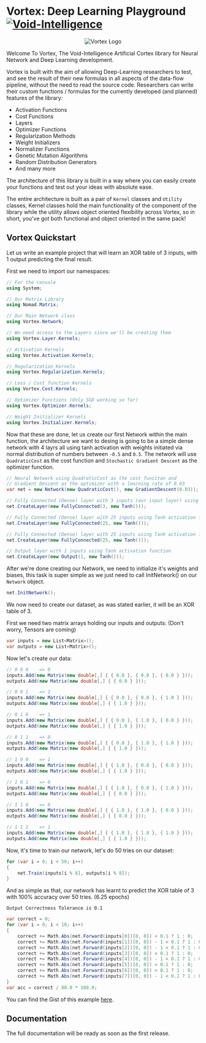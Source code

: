 # Vortex: Deep Learning Playground [![Void-Intelligence](https://circleci.com/gh/void-intelligence/Vortex.svg?style=shield)](https://app.circleci.com/pipelines/github/void-intelligence/Vortex)

<p align="center">
  <img src="https://github.com/void-intelligence/Vortex/blob/master/resources/Vortex-Logo.png" alt="Vortex Logo">
</p>

Welcome To Vortex, The Void-Intelligence Artificial Cortex library for Neural Network and Deep Learning development. 

Vortex is built with the aim of allowing Deep-Learning researchers to test, and see the result of their new formulas in all aspects of the data-flow pipeline, without the need to read the source code. Researchers can write their custom functions / formulas for the currently developed (and planned) features of the library:

- Activation Functions
- Cost Functions
- Layers
- Optimizer Functions
- Regularization Methods
- Weight Initializers
- Normalizer Functions
- Genetic Mutation Algorithms
- Random Distribution Generators
- And many more

The architecture of this library is built in a way where you can easily create your functions and test out your ideas with absolute ease.

The entire architecture is built as a pair of ```Kernel``` classes and ```Utility``` classes, Kernel classes hold the main functionality of the component of the library while the utility allows object oriented flexibility across Vortex, so in short, you've got both functional and object oriented in the same pack!

## Vortex Quickstart

Let us write an example project that will learn an XOR table of 3 inputs, with 1 output predicting the final result.

First we need to import our namespaces:

```C#
// For the console
using System;

// Our Matrix Library
using Nomad.Matrix;

// Our Main Network class
using Vortex.Network;

// We need access to the Layers since we'll be creating them
using Vortex.Layer.Kernels;

// Activation Kernels
using Vortex.Activation.Kernels;

// Regularization Kernels
using Vortex.Regularization.Kernels;

// Loss / Cost function Kernels
using Vortex.Cost.Kernels;

// Optimizer Functions (Only SGD working so far)
using Vortex.Optimizer.Kernels;

// Weight Initializer Kernels
using Vortex.Initializer.Kernels;
```

Now that these are done, let us create our first Network within the main function, the architecture we want to desing is going to be a simple dense network with 4 layrs all using tanh activation with weights initiated via normal distribution of numbers between ```-0.5``` and ```0.5```. The network will use ```QuadraticCost``` as the cost function and ```Stochastic Gradient Descent``` as the optimizer function.

```C#
// Neural Network using QuadraticCost as the cost funciton and
// Gradient Descent as the optimizer with a learning rate of 0.03
var net = new Network(new QuadraticCost(), new GradientDescent(0.03)); 

// Fully Connected (Dense) layer with 3 inputs (our input layer) using Tanh activation function
net.CreateLayer(new FullyConnected(3, new Tanh()));

// Fully Connected (Dense) layer with 25 inputs using Tanh activation function
net.CreateLayer(new FullyConnected(25, new Tanh()));

// Fully Connected (Dense) layer with 25 inputs using Tanh activation function
net.CreateLayer(new FullyConnected(25, new Tanh()));

// Output layer with 1 inputs using Tanh activation function
net.CreateLayer(new Output(1, new Tanh()));
```

After we're done creating our Network, we need to initialize it's weights and biases, this task is super simple as we just need to call InitNetwork() on our ```Network``` object.

```C#
net.InitNetwork();
```

We now need to create our dataset, as was stated earlier, it will be an XOR table of 3.

First we need two matrix arrays holding our inputs and outputs:
(Don't worry, Tensors are coming)

```C#
var inputs = new List<Matrix>();
var outputs = new List<Matrix>();
```

Now let's create our data:

```C#
// 0 0 0    => 0
inputs.Add(new Matrix(new double[,] { { 0.0 }, { 0.0 }, { 0.0 } }));
outputs.Add(new Matrix(new double[,] { { 0.0 } }));

// 0 0 1    => 1
inputs.Add(new Matrix(new double[,] { { 0.0 }, { 0.0 }, { 1.0 } }));
outputs.Add(new Matrix(new double[,] { { 1.0 } }));

// 0 1 0    => 1
inputs.Add(new Matrix(new double[,] { { 0.0 }, { 1.0 }, { 0.0 } }));
outputs.Add(new Matrix(new double[,] { { 1.0 } }));

// 0 1 1    => 0
inputs.Add(new Matrix(new double[,] { { 0.0 }, { 1.0 }, { 1.0 } }));
outputs.Add(new Matrix(new double[,] { { 1.0 } }));

// 1 0 0    => 1
inputs.Add(new Matrix(new double[,] { { 1.0 }, { 0.0 }, { 0.0 } }));
outputs.Add(new Matrix(new double[,] { { 1.0 } }));

// 1 0 1    => 0
inputs.Add(new Matrix(new double[,] { { 1.0 }, { 0.0 }, { 1.0 } }));
outputs.Add(new Matrix(new double[,] { { 0.0 } }));

// 1 1 0    => 0
inputs.Add(new Matrix(new double[,] { { 1.0 }, { 1.0 }, { 0.0 } }));
outputs.Add(new Matrix(new double[,] { { 0.0 } }));

// 1 1 1    => 1
inputs.Add(new Matrix(new double[,] { { 1.0 }, { 1.0 }, { 1.0 } }));
outputs.Add(new Matrix(new double[,] { { 1.0 } }));
```

Now, it's time to train our network, let's do 50 tries on our dataset:

```C#
for (var i = 0; i < 50; i++)
{
    net.Train(inputs[i % 8], outputs[i % 8]);
}
```

And as simple as that, our network has learnt to predict the XOR table of 3 with 100% accuracy over 50 tries. (6.25 epochs)

```Output Correctness Tolerance is 0.1```

```C#
var correct = 0;
for (var i = 0; i < 10; i++)
{
    correct += Math.Abs(net.Forward(inputs[0])[0, 0]) < 0.1 ? 1 : 0;
    correct += Math.Abs(net.Forward(inputs[1])[0, 0]) - 1 < 0.1 ? 1 : 0;
    correct += Math.Abs(net.Forward(inputs[2])[0, 0]) - 1 < 0.1 ? 1 : 0;
    correct += Math.Abs(net.Forward(inputs[3])[0, 0]) < 0.1 ? 1 : 0;
    correct += Math.Abs(net.Forward(inputs[4])[0, 0]) - 1 < 0.1 ? 1 : 0;
    correct += Math.Abs(net.Forward(inputs[5])[0, 0]) < 0.1 ? 1 : 0;
    correct += Math.Abs(net.Forward(inputs[6])[0, 0]) < 0.1 ? 1 : 0;
    correct += Math.Abs(net.Forward(inputs[7])[0, 0]) - 1 < 0.1 ? 1 : 0;
}
var acc = correct / 80.0 * 100.0;
```

You can find the Gist of this example [here](https://gist.github.com/nirex0/77cdb951992a831ffc0343b0226b1513).

## Documentation

The full documentation will be ready as soon as the first release.
